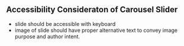 ## Accessibility Consideraton of Carousel Slider
* slide should be accessible with keyboard
* image of slide should have proper alternative text to convey image purpose and author intent.
